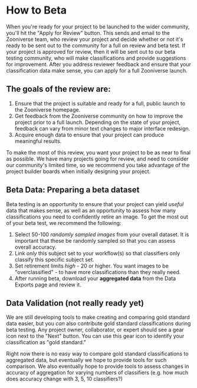 # How to Beta
When you're ready for your project to be launched to the wider community, you'll hit the "Apply for Review" button. This sends and email to the Zooniverse team, who review your project and decide whether or not it's ready to be sent out to the community for a full on review and beta test. If your project is approved for review, then it will be sent out to our beta testing community, who will make classifications and provide suggestions for improvement. After you address reviewer feedback and ensure that your classification data make sense, you can apply for a full Zooniverse launch.

## The goals of the review are:
1. Ensure that the project is suitable and ready for a full, public launch to the Zooniverse homepage.
2. Get feedback from the Zooniverse community on how to improve the project prior to a full launch. Depending on the state of your project, feedback can vary from minor text changes to major interface redesign.
3. Acquire enough data to ensure that your project can produce meaningful results.

To make the most of this review, you want your project to be as near to final as possible. We have many projects going for review, and need to consider our community's limited time, so we recommend you take advantage of the project builder boards when initially designing your project.

## Beta Data: Preparing a beta dataset
Beta testing is an opportunity to ensure that your project can yield _useful_ data that makes sense, as well as an opportunity to assess how many classifications you need to confidently retire an image. To get the most out of your beta test, we recommend the following:
1. Select 50-100 _randomly sampled images_ from your overall dataset. It is important that these be randomly sampled so that you can assess overall accuracy.  
2. Link _only_ this subject set to your workflow(s) so that classifiers only classify this specific subject set.  
3. Set retirement limits _high_ - 20 or higher. You want images to be "overclassified" - to have more classifications than they really need.  
4. After running beta, download your **aggregated data** from the Data Exports page and review it.   

## Data Validation (not really ready yet)
We are still developing tools to make creating and comparing gold standard data easier, but you _can_ also contribute gold standard classifications during beta testing. Any project owner, collaborator, or expert should see a gear icon next to the "Next" button. You can use this gear icon to identify your classification as "gold standard."

Right now there is no easy way to compare gold standard classifications to aggregated data, but eventually we hope to provide tools for such comparison. We also eventually hope to provide tools to assess changes in accuracy of aggregation for varying numbers of classifiers (e.g. how much does accuracy change with 3, 5, 10 classifiers?)
